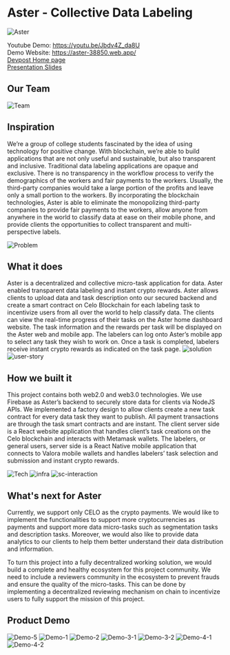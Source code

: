 # Aster - Collective Data Labeling
![Aster](./imgs/logo.png)

Youtube Demo: https://youtu.be/Jbdv4Z_da8U  
Demo Website: https://aster-38850.web.app/   
[Devpost Home page](https://devpost.com/software/bottomless-data-5dugkp)  
[Presentation Slides](https://docs.google.com/presentation/d/1oWlUDwM8wrVbfX-5lbL_ISHMqj9Rqnhlp8ONFSIhHfs/edit?usp=sharing)

## Our Team
![Team](./imgs/our-team.png)

## Inspiration
We’re a group of college students fascinated by the idea of using technology for positive change. With blockchain, we’re able to build applications that are not only useful and sustainable, but also transparent and inclusive. Traditional data labeling applications are opaque and exclusive. There is no transparency in the workflow process to verify the demographics of the workers and fair payments to the workers. Usually, the third-party companies would take a large portion of the profits and leave only a small portion to the workers. By incorporating the blockchain technologies, Aster is able to eliminate the monopolizing third-party companies to provide fair payments to the workers, allow anyone from anywhere in the world to classify data at ease on their mobile phone, and provide clients the opportunities to collect transparent and multi-perspective labels.
  
![Problem](./imgs/problem.png)


## What it does
Aster is a decentralized and collective micro-task application for data. Aster enabled transparent data labeling and instant crypto rewards. Aster allows clients to upload data and task description onto our secured backend and create a smart contract on Celo Blockchain for each labeling task to incentivize users from all over the world to help classify data. The clients can view the real-time progress of their tasks on the Aster home dashboard website. The task information and the rewards per task will be displayed on the Aster web and mobile app. The labelers can log onto Aster’s mobile app to select any task they wish to work on. Once a task is completed, labelers receive instant crypto rewards as indicated on the task page.
![solution](./imgs/solution.png)
![user-story](./imgs/user-story.png)



## How we built it
This project contains both web2.0 and web3.0 technologies. We use Firebase as Aster’s backend to securely store data for clients via NodeJS APIs. We implemented a factory design to allow clients create a new task contract for every data task they want to publish. All payment transactions are through the task smart contracts and are instant. The client server side is a React website application that handles client’s task creations on the Celo blockchain and interacts with Metamask wallets. The labelers, or general users, server side is a React Native mobile application that connects to Valora mobile wallets and handles labelers’ task selection and submission and instant crypto rewards.

![Tech](./imgs/tech.png)
![infra](./imgs/infra.png)
![sc-interaction](./imgs/sc-interaction.png)


## What's next for Aster
Currently, we support only CELO as the crypto payments. We would like to implement the functionalities to support more cryptocurrencies as payments and support more data micro-tasks such as segmentation tasks and description tasks. Moreover, we would also like to provide data analytics to our clients to help them better understand their data distribution and information.

To turn this project into a fully decentralized working solution, we would build a complete and healthy ecosystem for this project community. We need to include a reviewers community in the ecosystem to prevent frauds and ensure the quality of the micro-tasks. This can be done by implementing a decentralized reviewing mechanism on chain to incentivize users to fully support the mission of this project.


## Product Demo
![Demo-5](./imgs/demo-5.png)
![Demo-1](./imgs/demo-1.png)
![Demo-2](./imgs/demo-2.png)
![Demo-3-1](./imgs/demo-3-1.png)
![Demo-3-2](./imgs/demo-3-2.png)
![Demo-4-1](./imgs/demo-4-1.png)
![Demo-4-2](./imgs/demo-4-2.png)


